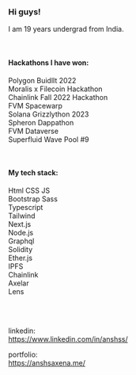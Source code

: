 ### Hi guys!
I am 19 years undergrad from India. 

</br>

#### Hackathons I have won:
Polygon BuidlIt 2022 </br>
Moralis x Filecoin Hackathon </br>
Chainlink Fall 2022 Hackathon </br>
FVM Spacewarp </br>
Solana Grizzlython 2023 </br>
Spheron Dappathon </br>
FVM Dataverse </br>
Superfluid Wave Pool #9</br>


</br>

#### My tech stack:
Html CSS JS </br>
Bootstrap Sass </br>
Typescript </br>
Tailwind </br>
Next.js </br>
Node.js </br>
Graphql </br> 
Solidity </br>
Ether.js </br>
IPFS </br>
Chainlink </br>
Axelar </br>
Lens </br>

</br>
</br>

linkedin: </br>
https://www.linkedin.com/in/anshss/

portfolio: </br>
https://anshsaxena.me/
